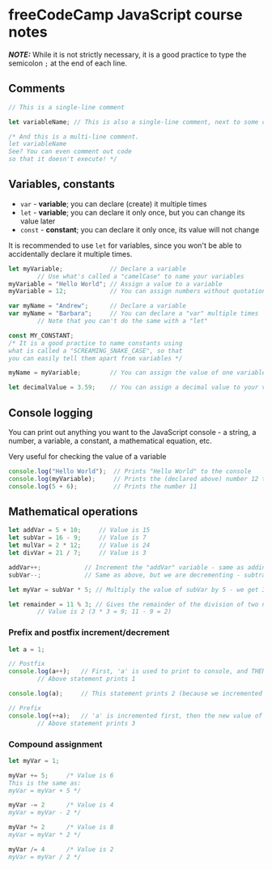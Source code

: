# freeCodeCamp JavaScript course notes

***NOTE:*** While it is not strictly necessary, it is a good practice to type the semicolon `;` at the end of each line.

## Comments

```js
// This is a single-line comment

let variableName; // This is also a single-line comment, next to some code

/* And this is a multi-line comment.
let variableName
See? You can even comment out code
so that it doesn't execute! */
```

## Variables, constants

- `var` - **variable**; you can declare (create) it multiple times
- `let` - **variable**; you can declare it only once, but you can change its value later
- `const` - **constant**; you can declare it only once, its value will not change

It is recommended to use `let` for variables, since you won't be able to accidentally declare it multiple times.

```js
let myVariable;             // Declare a variable
        // Use what's called a "camelCase" to name your variables
myVariable = "Hello World"; // Assign a value to a variable
myVariable = 12;            // You can assign numbers without quotation marks
```

```js
var myName = "Andrew";      // Declare a variable
var myName = "Barbara";     // You can declare a "var" multiple times
        // Note that you can't do the same with a "let"
```

```js
const MY_CONSTANT;
/* It is a good practice to name constants using 
what is called a "SCREAMING_SNAKE_CASE", so that 
you can easily tell them apart from variables */
```

```js
myName = myVariable;        // You can assign the value of one variable to another

let decimalValue = 3.59;    // You can assign a decimal value to your variable as well
```

## Console logging

You can print out anything you want to the JavaScript console - a string, a number, a variable, a constant, a mathematical equation, etc.

Very useful for checking the value of a variable

```js
console.log("Hello World");  // Prints "Hello World" to the console
console.log(myVariable);     // Prints the (declared above) number 12 to the console
console.log(5 + 6);          // Prints the number 11
```

## Mathematical operations

```js
let addVar = 5 + 10;     // Value is 15
let subVar = 16 - 9;     // Value is 7
let mulVar = 2 * 12;     // Value is 24
let divVar = 21 / 7;     // Value is 3

addVar++;            // Increment the "addVar" variable - same as adding 1 to it
subVar--;            // Same as above, but we are decrementing - subtracting 1

let myVar = subVar * 5; // Multiply the value of subVar by 5 - we get 35

let remainder = 11 % 3; // Gives the remainder of the division of two numbers
        // Value is 2 (3 * 3 = 9; 11 - 9 = 2)
```

### Prefix and postfix increment/decrement

```js
let a = 1;

// Postfix
console.log(a++);   // First, 'a' is used to print to console, and THEN incremented
        // Above statement prints 1

console.log(a);     // This statement prints 2 (because we incremented it above)

// Prefix
console.log(++a);   // 'a' is incremented first, then the new value of 'a' is printed
        // Above statement prints 3
```

### Compound assignment

```js
let myVar = 1;

myVar += 5;     /* Value is 6
This is the same as:
myVar = myVar + 5 */

myVar -= 2      /* Value is 4
myVar = myVar - 2 */

myVar *= 2      /* Value is 8
myVar = myVar * 2 */

myVar /= 4      /* Value is 2
myVar = myVar / 2 */
```
